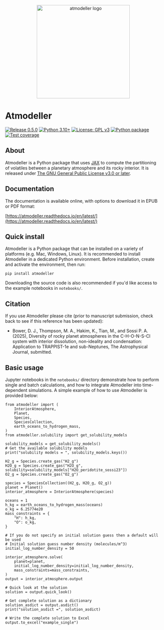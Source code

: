 <p align="center">
<img src="https://github.com/ExPlanetology/atmodeller/blob/main/docs/logo.png" alt="atmodeller logo" width="300"/>
</p>

# Atmodeller

[![Release 0.5.0](https://img.shields.io/badge/Release-0.5.0-blue.svg)](https://github.com/ExPlanetology/atmodeller/releases/tag/v0.5.0)
[![Python 3.10+](https://img.shields.io/badge/Python-3.10+-blue.svg)](https://www.python.org/downloads/release/python-3100/)
[![License: GPL v3](https://img.shields.io/badge/License-GPLv3-yellow.svg)](https://www.gnu.org/licenses/gpl-3.0)
[![Python package](https://github.com/ExPlanetology/atmodeller/actions/workflows/python-package.yml/badge.svg)](https://github.com/ExPlanetology/atmodeller/actions/workflows/python-package.yml)
[![Test coverage](https://img.shields.io/badge/Coverage-90%25-brightgreen)](https://github.com/ExPlanetology/atmodeller)

## About
Atmodeller is a Python package that uses [JAX](https://jax.readthedocs.io/en/latest/index.html) to compute the partitioning of volatiles between a planetary atmosphere and its rocky interior. It is released under [The GNU General Public License v3.0 or later](https://www.gnu.org/licenses/gpl-3.0.en.html).

## Documentation

The documentation is available online, with options to download it in EPUB or PDF format:

[https://atmodeller.readthedocs.io/en/latest/](https://atmodeller.readthedocs.io/en/latest/)

## Quick install

Atmodeller is a Python package that can be installed on a variety of platforms (e.g. Mac, Windows, Linux). It is recommended to install Atmodeller in a dedicated Python environment. Before installation, create and activate the environment, then run:

```pip install atmodeller```

Downloading the source code is also recommended if you'd like access to the example notebooks in `notebooks/`.

## Citation

If you use Atmodeller please cite (prior to manuscript submission, check back to see if this reference has been updated):

- Bower, D. J., Thompson, M. A., Hakim, K., Tian, M., and Sossi P. A. (2025), Diversity of rocky planet atmospheres in the C-H-O-N-S-Cl system with interior dissolution, non-ideality and condensation: Application to TRAPPIST-1e and sub-Neptunes, The Astrophysical Journal, submitted.

## Basic usage

Jupyter notebooks in the `notebooks/` directory demonstrate how to perform single and batch calculations, and how to integrate Atmodeller into time-dependent simulations. A simple example of how to use Atmodeller is provided below:

```
from atmodeller import (
    InteriorAtmosphere,
    Planet,
    Species,
    SpeciesCollection,
    earth_oceans_to_hydrogen_mass,
)
from atmodeller.solubility import get_solubility_models

solubility_models = get_solubility_models()
# Get the available solubility models
print("solubility models = ", solubility_models.keys())

H2_g = Species.create_gas("H2_g")
H2O_g = Species.create_gas("H2O_g", solubility=solubility_models["H2O_peridotite_sossi23"])
O2_g = Species.create_gas("O2_g")

species = SpeciesCollection((H2_g, H2O_g, O2_g))
planet = Planet()
interior_atmosphere = InteriorAtmosphere(species)

oceans = 1
h_kg = earth_oceans_to_hydrogen_mass(oceans)
o_kg = 6.25774e20
mass_constraints = {
    "H": h_kg,
    "O": o_kg,
}

# If you do not specify an initial solution guess then a default will be used
# Initial solution guess number density (molecules/m^3)
initial_log_number_density = 50

interior_atmosphere.solve(
    planet=planet,
    initial_log_number_density=initial_log_number_density,
    mass_constraints=mass_constraints,
)
output = interior_atmosphere.output

# Quick look at the solution
solution = output.quick_look()

# Get complete solution as a dictionary
solution_asdict = output.asdict()
print("solution_asdict =", solution_asdict)

# Write the complete solution to Excel
output.to_excel("example_single")
```